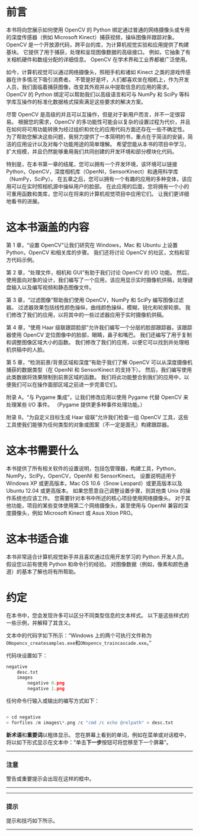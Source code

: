 # 前言

本书将向您展示如何使用 OpenCV 的 Python 绑定通过普通的网络摄像头或专用的深度传感器（例如 Microsoft Kinect）捕获视频，操纵图像并跟踪对象。 OpenCV 是一个开放源代码，跨平台的库，为计算机视觉实验和应用提供了构建基块。 它提供了用于捕获，处理和呈现图像数据的高级接口。 例如，它抽象了有关相机硬件和数组分配的详细信息。 OpenCV 在学术界和工业界都被广泛使用。

如今，计算机视觉可以通过网络摄像头，照相手机和诸如 Kinect 之类的游戏传感器在许多情况下吸引消费者。 不管是好是坏，人们都喜欢坐在相机上，作为开发人员，我们面临着捕获图像，改变其外观并从中提取信息的应用的需求。 OpenCV 的 Python 绑定可以帮助我们以高级语言和可与 NumPy 和 SciPy 等科学库互操作的标准化数据格式探索满足这些要求的解决方案。

尽管 OpenCV 是高级的并且可以互操作，但是对于新用户而言，并不一定很容易。 根据您的需求，OpenCV 的多功能性可能会以复杂的设置过程为代价，并且在如何将可用功能转换为经过组织和优化的应用代码方面还存在一些不确定性。 为了帮助您解决这些问题，我努力提供了一本简明的书，重点在于简洁的安装，简洁的应用设计以及对每个功能用途的简单理解。 希望您能从本书的项目中学习，扩大规模，并且仍然能够重用我们共同创建的开发环境和部分模块化代码。

特别是，在本书第一章的结尾，您可以拥有一个开发环境，该环境可以链接 Python，OpenCV，深度相机库（OpenNI，SensorKinect）和通用科学库（NumPy，SciPy）。 在五章之后，您可以拥有一个有趣的应用的多种变体，该应用可以在实时照相机源中操纵用户的脸部。 在此应用的后面，您将拥有一个小的可重用函数和类库，您可以在将来的计算机视觉项目中应用它们。 让我们更详细地看书的进展。

# 这本书涵盖的内容

第 1 章，“设置 OpenCV”让我们研究在 Windows，Mac 和 Ubuntu 上设置 Python，OpenCV 和相关库的步骤。 我们还将讨论 OpenCV 的社区，文档和官方代码示例。

第 2 章，“处理文件，相机和 GUI”有助于我们讨论 OpenCV 的 I/O 功能。 然后，使用面向对象的设计，我们编写了一个应用，该应用显示实时摄像机供稿，处理键盘输入以及编写视频和静态图像文件。

第 3 章，“过滤图像”帮助我们使用 OpenCV，NumPy 和 SciPy 编写图像过滤器。 过滤器效果包括线性颜色操纵，曲线颜色操纵，模糊，锐化和轮廓轮廓。 我们修改了我们的应用，以将其中的一些过滤器应用于实时摄像机供稿。

第 4 章，“使用 Haar 级联跟踪脸部”允许我们编写一个分层的脸部跟踪器，该跟踪器使用 OpenCV 定位图像中的脸部，眼睛，鼻子和嘴巴。 我们还编写了用于复制和调整图像区域大小的函数。 我们修改了我们的应用，以便它可以找到并处理相机供稿中的人脸。

第 5 章，“检测前景/背景区域和深度”有助于我们了解 OpenCV 可以从深度摄像机捕获的数据类型（在 OpenNI 和 SensorKinect 的支持下）。 然后，我们编写使用此类数据将效果限制到前景区域的函数。 我们将此功能整合到我们的应用中，以便我们可以在操作面部区域之前进一步完善它们。

附录 A，“与 Pygame 集成”，让我们修改应用以使用 Pygame 代替 OpenCV 来处理某些 I/O 事件。 （Pygame 提供更多种事件处理功能。）

附录 B，“为自定义目标生成 Haar 级联”允许我们检查一组 OpenCV 工具，这些工具使我们能够为任何类型的对象或图案（不一定是面孔）构建跟踪器。

# 这本书需要什么

本书提供了所有相关软件的设置说明，包括包管理器，构建工具，Python，NumPy，SciPy，OpenCV，OpenNI 和 SensorKinect。 设置说明适用于 Windows XP 或更高版本，Mac OS 10.6（Snow Leopard）或更高版本以及 Ubuntu 12.04 或更高版本。 如果您愿意自己调整设置步骤，则其他类 Unix 的操作系统也应该工作。 您需要针对本书中所述的核心项目使用网络摄像头。 对于其他功能，项目的某些变体使用第二个网络摄像头，甚至使用与 OpenNI 兼容的深度摄像头，例如 Microsoft Kinect 或 Asus Xtion PRO。

# 这本书适合谁

本书非常适合计算机视觉新手并且喜欢通过应用开发学习的 Python 开发人员。 假设您以前有使用 Python 和命令行的经验。 对图像数据（例如，像素和颜色通道）的基本了解也将有所帮助。

# 约定

在本书中，您会发现许多可以区分不同类型信息的文本样式。 以下是这些样式的一些示例，并解释了其含义。

文本中的代码字如下所示：“Windows 上的两个可执行文件称为`ONopencv_createsamples.exe`和`ONopencv_traincascade.exe`。”

代码块设置如下：

```py
negative
    desc.txt
    images
        negative 0.png
        negative 1.png
```

任何命令行输入或输出的编写方式如下：

```py

> cd negative
> forfiles /m images\*.png /c "cmd /c echo @relpath" > desc.txt

```

**新术语**和**重要词**以粗体显示。 您在屏幕上看到的单词，例如在菜单或对话框中，将以如下形式显示在文本中：“单击**下一步**按钮可将您移至下一个屏幕”。

---

### 注意

警告或重要提示会出现在这样的框中。

---
---

### 提示

提示和技巧如下所示。

---